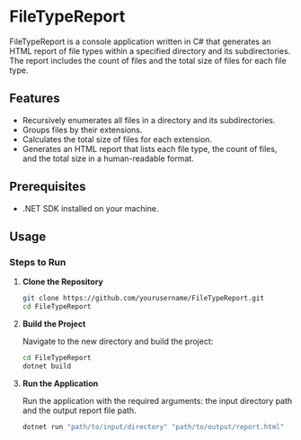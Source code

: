 # FileTypeReport

FileTypeReport is a console application written in C# that generates an HTML report of file types within a specified directory and its subdirectories. The report includes the count of files and the total size of files for each file type.

## Features

- Recursively enumerates all files in a directory and its subdirectories.
- Groups files by their extensions.
- Calculates the total size of files for each extension.
- Generates an HTML report that lists each file type, the count of files, and the total size in a human-readable format.

## Prerequisites

- .NET SDK installed on your machine.

## Usage

### Steps to Run

1. **Clone the Repository**

   ```sh
   git clone https://github.com/yourusername/FileTypeReport.git
   cd FileTypeReport

2. **Build the Project**

   Navigate to the new directory and build the project:

   ```sh
   cd FileTypeReport
   dotnet build

4. **Run the Application**

   Run the application with the required arguments: the input directory path and the output report file path.

   ```sh
   dotnet run "path/to/input/directory" "path/to/output/report.html"
